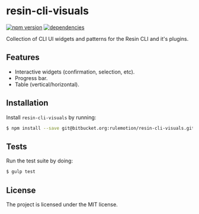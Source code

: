 resin-cli-visuals
============

[![npm version](https://badge.fury.io/js/resin-cli-visuals.svg)](http://badge.fury.io/js/resin-cli-visuals)
[![dependencies](https://david-dm.org/resin-io/resin-cli-visuals.png)](https://david-dm.org/username/repo.png)

Collection of CLI UI widgets and patterns for the Resin CLI and it's plugins.

Features
--------

- Interactive widgets (confirmation, selection, etc).
- Progress bar.
- Table (vertical/horizontal).

Installation
------------

Install `resin-cli-visuals` by running:

```sh
$ npm install --save git@bitbucket.org:rulemotion/resin-cli-visuals.git
```

Tests
-----

Run the test suite by doing:

```sh
$ gulp test
```

License
-------

The project is licensed under the MIT license.
